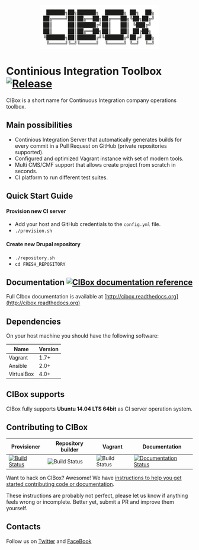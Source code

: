 <p align="center"><img src="docs/images/cibox-logo.png" alt="CIBox Logo" /></p>

Continious Integration Toolbox [![Release](https://img.shields.io/github/release/propeoplemd/cibox.svg)](https://github.com/propeoplemd/cibox/releases/latest)
============================

CIBox is a short name for Continuous Integration company operations toolbox. 

## Main possibilities

- Continious Integration Server that automatically generates builds for every commit in a Pull Request on GitHub (private repositories supported).
- Configured and optimized Vagrant instance with set of modern tools.
- Multi CMS/CMF support that allows create project from scratch in seconds.
- CI platform to run different test suites.

## Quick Start Guide
#### Provision new CI server
- Add your host and GitHub credentials to the `config.yml` file.
- `./provision.sh`

#### Create new Drupal repository
- `./repository.sh`
- `cd FRESH_REPOSITORY`

## Documentation [![CIBox documentation reference](https://img.shields.io/badge/CIBox-docs-blue.svg)](http://cibox.readthedocs.org)

Full CIbox documentation is available at [http://cibox.readthedocs.org](http://cibox.readthedocs.org)

## Dependencies

On your host machine you should have the following software:

| Name        | Version |
| ----------- | ------- |
| Vagrant     | 1.7+    |
| Ansible     | 2.0+    |
| VirtualBox  | 4.0+    |

## CIBox supports

CIBox fully supports **Ubuntu 14.04 LTS 64bit** as CI server operation system.

## Contributing to CIBox
| **Provisioner** | **Repository builder** | **Vagrant** | **Documentation** |
|------------------|------------------|------------------|------------------|
| [![Build Status](https://travis-ci.org/propeoplemd/cibox.svg?branch=master)](https://travis-ci.org/propeoplemd/cibox) | ![Build Status](http://128.199.55.125:8080/buildStatus/icon?job=REPOSITORY_BUILDER) | ![Build Status](http://128.199.55.125:8080/buildStatus/icon?job=VAGRANT_BOX) | [![Documentation Status](https://readthedocs.org/projects/cibox/badge/?version=latest)](http://cibox.readthedocs.org/en/latest/?badge=latest) |

Want to hack on CIBox? Awesome! We have [instructions to help you get started contributing code or documentation](http://cibox.readthedocs.org/en/latest/Contributing/).

These instructions are probably not perfect, please let us know if anything feels wrong or incomplete. Better yet, submit a PR and improve them yourself.

## Contacts
Follow us on [Twitter](https://twitter.com/cibox_tools) and [FaceBook](https://www.facebook.com/CIBox-178038095885249/)

